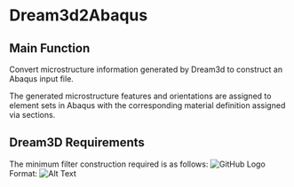 # Dream3d2Abaqus
## Main Function
Convert microstructure information generated by Dream3d to construct an Abaqus input file.

The generated microstructure features and orientations are assigned to element sets in Abaqus with the corresponding material definition assigned via sections.
## Dream3D Requirements
The minimum filter construction required is as follows:
![GitHub Logo](/Images/minium_pipeline_filter.png)
Format: ![Alt Text](url)

